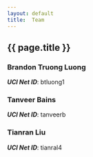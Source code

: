 ```yaml
---
layout: default
title:  Team
---
```


## {{ page.title }}


### Brandon Truong Luong
***UCI Net ID***: btluong1

### Tanveer Bains
***UCI Net ID***: tanveerb

### Tianran Liu
***UCI Net ID***: tianral4

